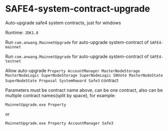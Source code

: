 # SAFE4-system-contract-upgrade
Auto-upgrade safe4 system contracts, just for windows

Runtime: `JDK1.8`

Run `com.anwang.MainnetUpgrade` for auto-upgrade system-contract of `SAFE4-mainnet`

Run `com.anwang.MainnetUpgrade` for auto-upgrade system-contract of `SAFE4-testnet`

Allow auto-upgrade `Property AccountManager MasterNodeStorage MasterNodeLogic SuperNodeStorage SuperNodeLogic SNVote MasterNodeState SuperNodeState Proposal SystemReward Safe3` contract

Parameters must be contract name above, can be one contract, also can be multiple contract names(split by space), for example:

`MainnetUpgrade.exe Property`

or

`MainnetUpgrade.exe Property AccountManager Safe3`
